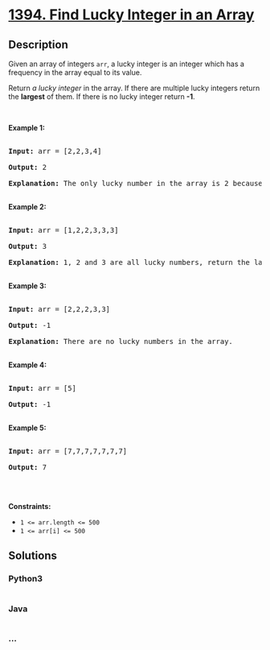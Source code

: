 # [1394. Find Lucky Integer in an Array](https://leetcode.com/problems/find-lucky-integer-in-an-array)



## Description

<p>Given an array of integers <code>arr</code>, a lucky integer is an integer which has a frequency in the array equal to its value.</p>



<p>Return <i>a lucky integer</i>&nbsp;in the array. If there are multiple lucky integers return the <strong>largest</strong> of them. If there is no lucky&nbsp;integer return <strong>-1</strong>.</p>



<p>&nbsp;</p>

<p><strong>Example 1:</strong></p>



<pre>

<strong>Input:</strong> arr = [2,2,3,4]

<strong>Output:</strong> 2

<strong>Explanation:</strong> The only lucky number in the array is 2 because frequency[2] == 2.

</pre>



<p><strong>Example 2:</strong></p>



<pre>

<strong>Input:</strong> arr = [1,2,2,3,3,3]

<strong>Output:</strong> 3

<strong>Explanation:</strong> 1, 2 and 3 are all lucky numbers, return the largest of them.

</pre>



<p><strong>Example 3:</strong></p>



<pre>

<strong>Input:</strong> arr = [2,2,2,3,3]

<strong>Output:</strong> -1

<strong>Explanation:</strong> There are no lucky numbers in the array.

</pre>



<p><strong>Example 4:</strong></p>



<pre>

<strong>Input:</strong> arr = [5]

<strong>Output:</strong> -1

</pre>



<p><strong>Example 5:</strong></p>



<pre>

<strong>Input:</strong> arr = [7,7,7,7,7,7,7]

<strong>Output:</strong> 7

</pre>



<p>&nbsp;</p>

<p><strong>Constraints:</strong></p>



<ul>
	<li><code>1 &lt;= arr.length &lt;= 500</code></li>
	<li><code>1 &lt;= arr[i] &lt;= 500</code></li>
</ul>

## Solutions

<!-- tabs:start -->

### **Python3**

```python

```

### **Java**

```java

```

### **...**

```

```

<!-- tabs:end -->
